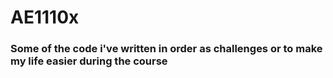 # AE1110x
### Some of the code i've written in order as challenges or to make my life easier during the course

